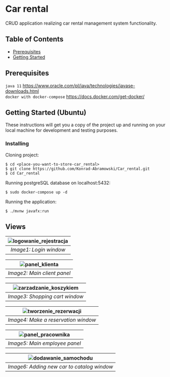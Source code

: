 # Car rental
CRUD application realizing car rental management system functionality.


## Table of Contents
- [Prerequisites](#prerequisites)
- [Getting Started](#getting_started)

## Prerequisites <a name = "prerequisites"></a>

`java 11` https://www.oracle.com/pl/java/technologies/javase-downloads.html
<br/>`docker with docker-compose` https://docs.docker.com/get-docker/

## Getting Started (Ubuntu) <a name = "getting_started"></a>

These instructions will get you a copy of the project up and running on your local machine for development and testing purposes.

### Installing

Cloning project:
```
$ cd <place-you-want-to-store-car_rental>
$ git clone https://github.com/Konrad-Abramowski/Car_rental.git
$ cd Car_rental
```

Running postgreSQL database on localhost:5432:
```
$ sudo docker-compose up -d
```
Running the application:
```
$ ./mvnw javafx:run
```
## Views
| ![logowanie_rejestracja](https://user-images.githubusercontent.com/49612999/112478776-a17d5380-8d74-11eb-961f-7e787c800c56.png)|  
|:--:| 
| *Image1: Login window* |
  
| ![panel_klienta](https://user-images.githubusercontent.com/49612999/112479207-19e41480-8d75-11eb-8000-e33a3a657b16.png)|  
|:--:| 
| *Image2: Main client panel* |

| ![zarzadzanie_koszykiem](https://user-images.githubusercontent.com/49612999/112479501-63ccfa80-8d75-11eb-8dac-6cd287d8b65f.png)|  
|:--:| 
| *Image3: Shopping cart window* |

| ![tworzenie_rezerwacji](https://user-images.githubusercontent.com/49612999/112479787-a7bfff80-8d75-11eb-9139-5b0ff7455c71.png)|
|:--:| 
| *Image4: Make a reservation window*  |

| ![panel_pracownika](https://user-images.githubusercontent.com/49612999/112480608-7eec3a00-8d76-11eb-863e-3b9823752f8a.png)|  
|:--:| 
| *Image5: Main employee panel* |

| ![dodawanie_samochodu](https://user-images.githubusercontent.com/49612999/112481284-223d4f00-8d77-11eb-9d9c-e5391b31e2cb.png)|  
|:--:| 
| *Image6: Adding new car to catalog window* |
